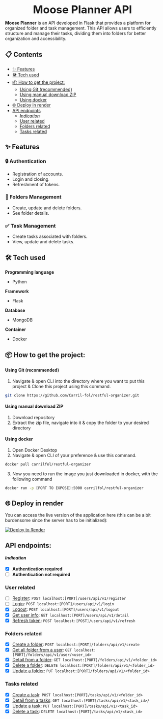 <p align="center">
  <span style="font-size: 2.5em; font-weight: bold;">Moose Planner API</span>
</p>

**Moose Planner** is an API developed in Flask that provides a platform for organized folder and task management. This API allows users to efficiently structure and manage their tasks, dividing them into folders for better organization and accessibility.

## 📋 Contents

- [✨ Features](#✨-features)
- [🛠️ Tech used](#🛠️-tech-used)
- [📦 How to get the project:](#📦-how-to-get-the-project)
    - [Using Git (recommended)](#using-git-recommended)
    - [Using manual download ZIP](#using-manual-download-zip)
    - [Using docker](#using-docker)
- [🌐 Deploy in render](#🌐-deploy-in-render)
- [API endpoints](#api-endpoints)
    - [*Indication*](#indication)
  - [User related](#user-related)
  - [Folders related](#folders-related)
  - [Tasks related](#tasks-related)

## ✨ Features

### 🔒 Authentication 
- Registration of accounts. 
- Login and closing.
- Refreshment of tokens. 

### 📂 Folders Management 
- Create, update and delete folders. 
- See folder details. 

### ✅ Task Management 
- Create tasks associated with folders. 
- View, update and delete tasks.

## 🛠️ Tech used 

**Programming language**
- Python 

**Framework**
- Flask

**Database**
- MongoDB

**Container**
- Docker

## 📦 How to get the project:
#### Using Git (recommended)
1. Navigate & open CLI into the directory where you want to put this project & Clone this project using this command.
   
```bash
git clone https://github.com/Carril-fol/restful-organizer.git
```
#### Using manual download ZIP
1. Download repository
2. Extract the zip file, navigate into it & copy the folder to your desired directory

#### Using docker
1. Open Docker Desktop
2. Navigate & open CLI of your preference & use this command.
```bash
docker pull carrilfol/restful-organizer
```
3. Now you need to run the image you just downloaded in docker, with the following command
```bash
docker run -p [PORT TO EXPOSE]:5000 carrilfol/restful-organizer
```

## 🌐 Deploy in render
You can access the live version of the application here (this can be a bit burdensome since the server has to be initialized): 

[![Deploy to Render](https://render.com/images/deploy-to-render-button.svg)](https://restful-organizer.onrender.com)

## API endpoints:

#### *Indication*
- [x] **Authentication required**
- [ ] **Authentication not required**

### User related
- [ ] [Register](docs/auth/UserRegisterResource.md): `POST localhost:[PORT]/users/api/v1/register`
- [ ] [Login](docs/auth/UserLoginResource.md): `POST localhost:[PORT]/users/api/v1/login`
- [x] [Logout](docs/auth/UserLogoutResource.md): `POST localhost:[PORT]/users/api/v1/logout`
- [x] [Get user info](docs/auth/UserDetailsResource.md): `GET localhost:[PORT]/users/api/v1/detail`
- [x] [Refresh token](docs/auth/RefreshTokenResource.md): `POST localhost:[POST]/users/api/v1/refresh`

### Folders related
- [x] [Create a folder](docs/folders/CreateFolderResource.md): `POST localhost:[PORT]/folders/api/v1/create`
- [x] [Get all folder from a user](docs/folders/GetFoldersByUserIdResource.md): `GET localhost:[PORT]/folders/api/v1/user/<user_id>`
- [x] [Detail from a folder](docs/folders/FolderResource.md): `GET localhost:[PORT]/folders/api/v1/<folder_id>`
- [x] [Delete a folder](docs/folders/FolderResource.md): `DELETE localhost:[PORT]/folders/api/v1/<folder_id>`
- [x] [Update a folder](docs/folders/FolderResource.md): `PUT localhost:[PORT]/folders/api/v1/<folder_id>`

### Tasks related
- [x] [Create a task](docs/tasks/CreateTaskResource.md): `POST localhost:[PORT]/tasks/api/v1/<folder_id>`
- [x] [Detail from a tasks](docs/tasks/TaskResource.md): `GET localhost:[PORT]/tasks/api/v1/<task_id>/`
- [x] [Update a task](docs/tasks/TaskResource.md): `PUT localhost:[PORT]/tasks/api/v1/<task_id>`
- [x] [Delete a task](docs/tasks/TaskResource.md): `DELETE localhost:[PORT]/tasks/api/v1/<task_id>`
